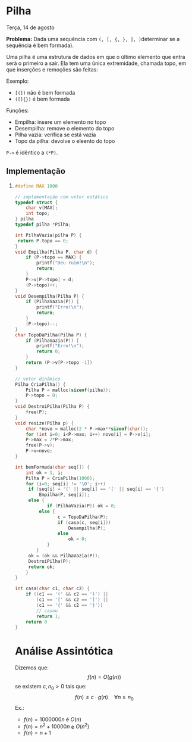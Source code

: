 # Pilha

Terça, 14 de agosto

**Problema:** Dada uma sequência com `(, [, {, }, ], )`determinar se a sequência é bem formada).

Uma pilha é uma estrutura de dados em que o último elemento que entra será o primeiro a sair. Ela tem uma única extremidade, chamada topo, em que inserções e remoções são feitas:

Exemplo:

- `[(])` não é bem formada
- `([]{})` é bem formada

Funções:

- Empilha: insere um elemento no topo
- Desempilha: remove o elemento do topo
- Pilha vazia: verifica se está vazia
- Topo da pilha: devolve o eleento do topo

 `P->` é idêntico a `(*P)`.

## Implementação

1. ```c
   #define MAX 1000
   
   // implementação com vetor estático
   typedef struct {
       char v[MAX];
       int topo;
   } pilha
   typedef pilha *Pilha;
   
   int PilhaVazia(pilha P) {
   	return P.topo == 0;
   }
   void Empilha(Pilha P, char d) {
       if (P->topo == MAX) {
           printf("Deu ruim!\n");
           return;
       }
       P->v[P->topo] = d;
       (P->topo)++;
   }
   void Desempilha(Pilha P) {
       if (PilhaVazia(P)) {
           printf("Erro!\n");
           return;
       }
       (P->topo)--;
   }
   char TopoDaPilha(Pilha P) {
       if (PilhaVazia(P)) {
           printf("Erro!\n");
           return 0;
       }
       return (P->v[P->topo -1])
   }
   
   // vetor dinâmico
   Pilha CriaPilha() {
       Pilha P = malloc(sizeof(pilha));
       P->topo = 0;
   }
   void DestroiPilha(Pilha P) {
       free(P);
   }
   void resize(Pilha p) {
       char *novo = malloc(2 * P->max**sizeof(char));
       for (int i=0; i<P->max; i++) novo[i] = P->v[i];
       P->max = 2*P->max;
       free(P->v);
       P->v=novo;
   }
   ```
   ```C
   int bemFormada(char seq[]) {
       int ok = 1, i;
       Pilha P = CriaPilha(1000);
       for (i=0; seq[i] != '\0'; i++) 
   	    if (seq[i] = '(' || seq[i] == '[' || seq[i] == '{')
   	    	Empilha(P, seq[i]);
       	else {
               if (PilhaVazia(P)) ok = 0;
   		    else {
                   c = TopoDaPilha(P);
                   if (casa(c, seq[i]))
                       Desempilha(P);
                   else
                       ok = 0;
               }
           }
       	ok = (ok && PilhaVazia(P));
       	DestroiPilha(P);
       	return ok;
       }
   }
   
   int casa(char c1, char c2) {
       if ((c1 == '(' && c2 == ')') ||
           (c1 == '[' && c2 == ']') ||
           (c1 == '{' && c2 == '}'))
           // casou
           return 1;
       return 0
   }
   ```

   # Análise Assintótica

   Dizemos que:
   $$
   f(n)=O(g(n))
   $$
   se existem $c, n_0 > 0$ tais que:
   $$
   f(n) \le c\cdot g(n) \quad \forall n \ge n_0
   $$
   Ex.:

   -   $f(n) = 1000000n$ é $O(n)$
   -   $f(n) = n^2 + 10000n$ é $O(n^2)$
   -   $f(n) = n + 1$ 

